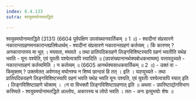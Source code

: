 ```yaml
---
index: 6.4.133
sutra: श्वयुवमघोनामतद्धिते

---
```

 श्वयुवमघोनामतद्धिते (3131) (6604 पूर्वपक्षिण उपसंख्यानवार्तिकम् ॥ 1 ॥) - श्वादीनां संप्रसारणे नकारान्तग्रहणमनकारान्तप्रतिषेधार्थम् - श्वादीनां संप्रसारणे नकारान्तग्रहणं कर्तव्यम् । किं कारणम् ? अनकारान्तस्य मा भूत् । मघवता, मघवते ॥ तथा प्रातिपदिकग्रहणे लिङ्गविशिष्टस्यापि ग्रहणं भवतीति यथेह भवति - यूनः पश्येति, एवं युवतीः पश्येत्यत्रापि स्यादिति ॥ (उपसंख्यानानर्थक्यबोधकभाष्यम्) यत्तावदुच्यते - नकारान्तग्रहणं कर्तव्यमिति । न कर्तव्यम् ॥ (6605 आनर्थक्यसाधकवार्तिकम् ॥ 2 ॥) - उक्तं वा - किमुक्तम् ? उक्तमेतत् अर्वणस्तृ मघोनश्च न शिष्यं छान्दसं हि तत् । इति । यदप्युच्यते - तथा प्रातिपदिकग्रहणे लिङ्गविशिष्टस्यापि ग्रहणं भवति यथेह भवति यूनः पश्यति, एवं युवतीः पश्येत्यत्रापि स्यात् इति । लिङ्गविशिष्टग्रहणे चोक्तम् । ।न वा विभक्तौ लिङ्गविशिष्टाग्रहणात् इति ॥ अथवा -  उपरिष्टाद्योगविभागः करिष्यते - श्वयुवमघोनामतद्धिते अल्लोपः, अकारस्य च लोपो भवति । ततः - अनः इत्युभयोः शेषः ॥ 